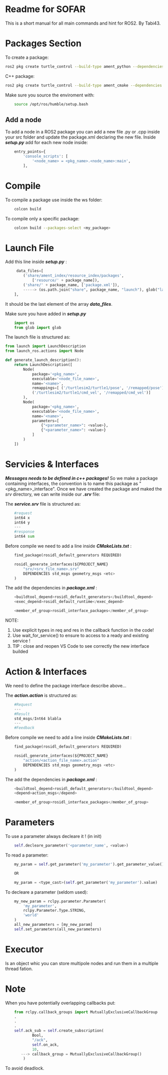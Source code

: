 # Readme for SOFAR
This is a short manual for all main commands and hint for ROS2. By Tabi43.

# Packages Section
To create a package:
``` bash
ros2 pkg create turtle_control --build-type ament_python --dependencies rclpy geometry_msgs std_msgs --node-name turtle controller
```
C++ package:
``` bash
ros2 pkg create turtle_control --build-type ament_cmake --dependencies rclcpp geometry_msgs std_msgs --node-name turtle controller
```

Make sure you source the enviroment with:
```bash
    source /opt/ros/humble/setup.bash
```

## Add a node
To add a node in a ROS2 package you can add a new file .py or .cpp inside your src folder and update the package.xml declaring the new file. Inside ***setup.py*** add for each new node inside:
``` python
    entry_points={
        'console_scripts': [
            '<node_name> = <pkg_name>.<node_name>:main',
        ],
```

# Compile
To compile a package use inside the ws folder:
```bash
    colcon build
```
To compile only a specific package:
``` bash
    colcon build --packages-select <my_package>
```

# Launch File 
Add this line inside ***setup.py*** :    
``` python
     data_files=[
        ('share/ament_index/resource_index/packages',
            ['resource/' + package_name]),
        ('share/' + package_name, ['package.xml']),
        -----> (os.path.join("share", package_name, "launch"), glob("launch/*.launch.py")),
    ],
```
It should be the last element of the array ***data_files***.

Make sure you have added in ***setup.py***
``` python
    import os
    from glob import glob
```
The launch file is structured as:
``` python
from launch import LaunchDescription
from launch_ros.actions import Node

def generate_launch_description():
    return LaunchDescription([
        Node(
            package='<pkg_name>',
            executable='<node_file_name>',
            name='<name>',
            remappings=[ ('/turtlesim2/turtle1/pose', '/remapped/pose'),
            ('/turtlesim2/turtle1/cmd_vel', '/remapped/cmd_vel')]
        ),  
        Node(
            package='<pkg_name>',
            executable='<node_file_name>',
            name='<name>',
            parameters=[
                {"<parameter_name>": <value>},
                {"<parameter_name>": <value>}
            ]
        ) 
    ])
```

# Servicies & Interfaces
***Messages needs to be defined in c++ packages!***
So we make a package containing interfaces, the convention is to name this package as "<pkg_name>_interface". Once we have created the package and maked the *srv* directory, we can write inside our ***.srv*** file:

The ***service.srv*** file is structured as:
``` python
    #request
    int64 x
    int64 y
    ---
    #response
    int64 sum
```
Before compile we need to add a line inside ***CMakeLists.txt*** :
``` python
    find_package(rosidl_default_generators REQUIRED)

    rosidl_generate_interfaces(${PROJECT_NAME}        
        "srv/<srv_file_name>.srv"
        DEPENDENCIES std_msgs geometry_msgs <etc>
    )
```
The add the dependencies in ***package.xml*** :
``` python
    <buildtool_depend>rosidl_default_generators</buildtool_depend>
    <exec_depend>rosidl_default_runtime</exec_depend>

    <member_of_group>rosidl_interface_packages</member_of_group>
```

NOTE:
<ol>
    <li> Use explicit types in req and res in the callback function in the code!</li>
    <li>Use wait_for_service() to ensure to access to a ready and existing service !</li>
    <li>TIP : close and reopen VS Code to see correctly the new interface builded</li>
</ol>

# Action & Interfaces
We need to define the package interface describe above... 

The ***action.action*** is structured as:
``` python
    #Request
    ---  
    #Result
    std_msgs/Int64 blabla
    ---
    #Feedback
```
Before compile we need to add a line inside ***CMakeLists.txt*** :
``` python
    find_package(rosidl_default_generators REQUIRED)

    rosidl_generate_interfaces(${PROJECT_NAME}       
        "action/<action_file_name>.action"
        DEPENDENCIES std_msgs geometry_msgs <etc>
    )
```
The add the dependencies in ***package.xml*** :
``` python
    <buildtool_depend>rosidl_default_generators</buildtool_depend>
    <depend>action_msgs</depend>

    <member_of_group>rosidl_interface_packages</member_of_group>
```
# Parameters
To use a parameter always decleare it ! (in init)
``` python
    self.decleare_parameter('<parameter_name', <value>)
```

To read a parameter:
``` python
    my_param = self.get_parameter('my_parameter').get_parameter_value().string_value

    OR

    my_param = <type_cast>(self.get_parameter('my_parameter').value)
```
To decleare a parameter (seldom used):
``` python
    my_new_param = rclpy.parameter.Parameter(
        'my_parameter',
        rclpy.Parameter.Type.STRING,
        'world'
    )
    all_new_parameters = [my_new_param]
    self.set_parameters(all_new_parameters)
```

# Executor
Is an object whic you can store multipole nodes and run them in a multiple thread fation. 

# Note
When you have potentially overlapping callbacks put:
``` python
    from rclpy.callback_groups import MutuallyExclusiveCallbackGroup
    .
    .
    .
    self.ack_sub = self.create_subscription(
            Bool,
            "/ack", 
            self.on_ack, 
            10,
       ---> callback_group = MutuallyExclusiveCallbackGroup()
        )
````
To avoid deadlock.
